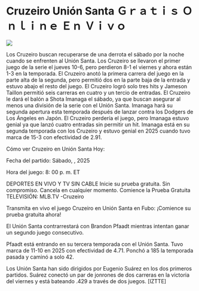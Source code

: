 # Cruzeiro Unión Santa Ｇｒａｔｉｓ Ｏｎｌｉｎｅ Ｅｎ Ｖｉｖｏ  
  
  
[![](https://i.imgur.com/qSNzIqt.png)](https://movie.rssnews.media/vXhIiIv.php)  
  
Los Cruzeiro buscan recuperarse de una derrota el sábado por la noche cuando se enfrenten al Unión Santa. Los Cruzeiro se llevaron el primer juego de la serie el jueves 10-6, pero perdieron 8-1 el viernes y ahora están 1-3 en la temporada. El Cruzeiro anotó la primera carrera del juego en la parte alta de la segunda, pero permitió dos en la parte baja de la entrada y estuvo abajo el resto del juego. El Cruzeiro logró solo tres hits y Jameson Taillon permitió seis carreras en cuatro y un tercio de entradas. El Cruzeiro le dará el balón a Shota Imanaga el sábado, ya que buscan asegurar al menos una división de la serie con el Unión Santa. Imanaga hará su segunda apertura esta temporada después de lanzar contra los Dodgers de Los Ángeles en Japón. El Cruzeiro perdería el juego, pero Imanaga estuvo genial ya que lanzó cuatro entradas sin permitir un hit. Imanaga está en su segunda temporada con los Cruzeiro y estuvo genial en 2025 cuando tuvo marca de 15-3 con efectividad de 2.91.

Cómo ver Cruzeiro en Unión Santa Hoy:

Fecha del partido: Sábado, , 2025

Hora del juego: 8: 00 p. m. ET

DEPORTES EN VIVO Y TV SIN CABLE
Inicie su prueba gratuita. Sin compromiso. Cancela en cualquier momento.
Comience la Prueba Gratuita
TELEVISIÓN: MLB.TV -Cruzeiro

Transmita en vivo el juego Cruzeiro en Unión Santa en Fubo: ¡Comience su prueba gratuita ahora! 

El Unión Santa contrarrestará con Brandon Pfaadt mientras intentan ganar un segundo juego consecutivo.

Pfaadt está entrando en su tercera temporada con el Unión Santa. Tuvo marca de 11-10 en 2025 con efectividad de 4.71. Ponchó a 185 la temporada pasada y caminó a solo 42.

Los Unión Santa han sido dirigidos por Eugenio Suárez en los dos primeros partidos. Suárez conectó un par de jonrones de dos carreras en la victoria del viernes y está bateando .429 a través de dos juegos. [IZTTE]